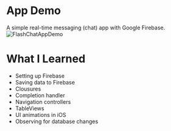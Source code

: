 # App Demo
A simple real-time messaging (chat) app with Google Firebase.
![FlashChatAppDemo](https://github.com/changheebae/FlashChat/blob/master/READMEImage/FlashChatAppDemo.png)

# What I Learned
- Setting up Firebase
- Saving data to Firebase
- Clousures
- Completion handler
- Navigation controllers
- TableViews
- UI animations in iOS
- Observing for database changes
